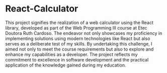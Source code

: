 # React-Calculator
This project signifies the realization of a web calculator using the React library, developed as part of the Web Programming III course at Etec Doutora Ruth Cardoso. The endeavor not only showcases my proficiency in implementing solutions using modern technologies like React but also serves as a deliberate test of my skills. By undertaking this challenge, I aimed not only to meet the course requirements but also to explore and enhance my capabilities as a developer. The project reflects my commitment to excellence in software development and the practical application of the knowledge gained during my education.

